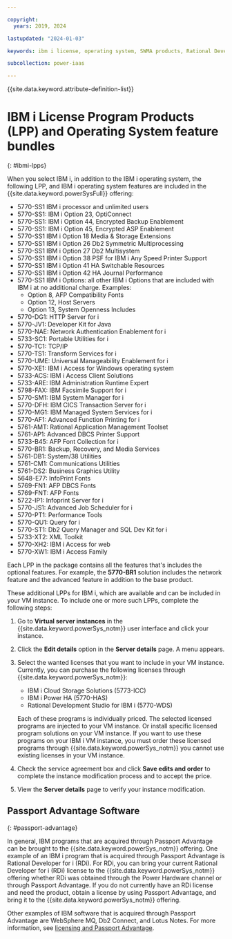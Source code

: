 ```yaml
---

copyright:
  years: 2019, 2024

lastupdated: "2024-01-03"

keywords: ibm i license, operating system, SWMA products, Rational Development Studio

subcollection: power-iaas

---
```


{{site.data.keyword.attribute-definition-list}}

# IBM i License Program Products (LPP) and Operating System feature bundles
{: #ibmi-lpps}


When you select IBM i, in addition to the IBM i operating system, the following LPP, and IBM i operating system features are included in the {{site.data.keyword.powerSysFull}} offering:

- 5770-SS1 IBM i processor and unlimited users
- 5770-SS1: IBM i Option 23, OptiConnect
- 5770-SS1: IBM i Option 44, Encrypted Backup Enablement
- 5770-SS1: IBM i Option 45, Encrypted ASP Enablement
- 5770-SS1 IBM i Option 18 Media & Storage Extensions
- 5770-SS1 IBM i Option 26 Db2 Symmetric Multiprocessing
- 5770-SS1 IBM i Option 27 Db2 Multisystem
- 5770-SS1 IBM i Option 38 PSF for IBM i Any Speed Printer Support
- 5770-SS1 IBM i Option 41 HA Switchable Resources
- 5770-SS1 IBM i Option 42 HA Journal Performance
- 5770-SS1 IBM i Options:  all other IBM i Options that are included with IBM i at no additional charge. Examples:
    - Option 8, AFP Compatibility Fonts
    - Option 12, Host Servers
    - Option 13, System Openness Includes
- 5770-DG1: HTTP Server for i
- 5770-JV1: Developer Kit for Java
- 5770-NAE: Network Authentication Enablement for i
- 5733-SC1: Portable Utilities for i
- 5770-TC1: TCP/IP
- 5770-TS1: Transform Services for i
- 5770-UME: Universal Manageability Enablement for i
- 5770-XE1: IBM i Access for Windows operating system
- 5733-ACS: IBM i Access Client Solutions
- 5733-ARE: IBM Administration Runtime Expert
- 5798-FAX: IBM Facsimile Support for i
- 5770-SM1: IBM System Manager for i
- 5770-DFH: IBM CICS Transaction Server for i
- 5770-MG1: IBM Managed System Services for i
- 5770-AF1: Advanced Function Printing for i
- 5761-AMT: Rational Application Management Toolset
- 5761-AP1: Advanced DBCS Printer Support
- 5733-B45: AFP Font Collection for i
- 5770-BR1: Backup, Recovery, and Media Services
- 5761-DB1: System/38 Utilities
- 5761-CM1: Communications Utilities
- 5761-DS2: Business Graphics Utility
- 5648-E77: InfoPrint Fonts
- 5769-FN1: AFP DBCS Fonts
- 5769-FNT: AFP Fonts
- 5722-IP1: Infoprint Server for i
- 5770-JS1: Advanced Job Scheduler for i
- 5770-PT1: Performance Tools
- 5770-QU1: Query for i
- 5770-ST1: Db2 Query Manager and SQL Dev Kit for i
- 5733-XT2: XML Toolkit
- 5770-XH2: IBM i Access for web
- 5770-XW1: IBM i Access Family


Each LPP in the package contains all the features that's includes the optional features. For example, the **5770-BR1** solution includes the network feature and the advanced feature in addition to the base product.

These additional LPPs for IBM i, which are available and can be included in your VM instance. To include one or more such LPPs, complete the following steps:

1. Go to **Virtual server instances** in the {{site.data.keyword.powerSys_notm}} user interface and click your instance.

2. Click the **Edit details** option in the **Server details** page. A menu appears.

3. Select the wanted licenses that you want to include in your VM instance. Currently, you can purchase the following licenses through {{site.data.keyword.powerSys_notm}}:

   - IBM i Cloud Storage Solutions (5773-ICC)
   - IBM i Power HA (5770-HAS)
   - Rational Development Studio for IBM i (5770-WDS)

    Each of these programs is individually priced. The selected licensed programs are injected to your VM instance. Or install specific licensed program solutions on your VM instance.
    If you want to use these programs on your IBM i VM instance, you must order these licensed programs through {{site.data.keyword.powerSys_notm}} you cannot use existing licenses in your VM instance.

4. Check the service agreement box and click **Save edits and order** to complete the instance modification process and to accept the price.

5. View the **Server details** page to verify your instance modification.

## Passport Advantage Software
{: #passport-advantage}

In general, IBM programs that are acquired through Passport Advantage can be brought to the {{site.data.keyword.powerSys_notm}} offering. One example of an IBM i program that is acquired through Passport Advantage is Rational Developer for i (RDi). For RDi, you can bring your current Rational Developer for i (RDi) license to the {{site.data.keyword.powerSys_notm}} offering whether RDi was obtained through the Power Hardware channel or through Passport Advantage. If you do not currently have an RDi license and need the product, obtain a license by using Passport Advantage, and bring it to the {{site.data.keyword.powerSys_notm}} offering.

Other examples of IBM software that is acquired through Passport Advantage are WebSphere MQ, Db2 Connect, and Lotus Notes. For more information, see [licensing and Passport Advantage](https://www.ibm.com/software/passportadvantage/eligible_public_cloud_BYOSL_policy.html).
